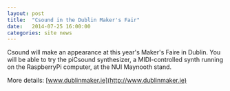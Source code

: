 ```yaml
---
layout: post
title:  "Csound in the Dublin Maker's Fair"
date:   2014-07-25 16:00:00
categories: site news 
---
```


Csound will make an appearance at this year's Maker's Faire in
Dublin. You will be able to try the piCsound synthesizer, a
MIDI-controlled synth running on the RaspberryPi computer,
at the NUI Maynooth stand.

More details: [www.dublinmaker.ie](http://www.dublinmaker.ie)

